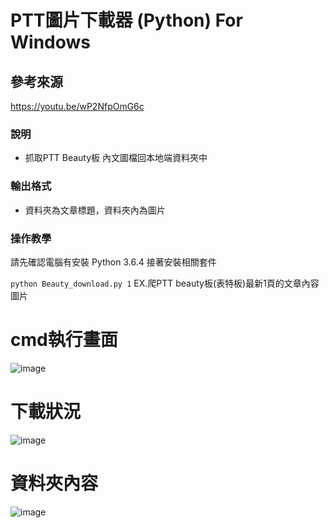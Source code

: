 # PTT圖片下載器 (Python) For Windows

## 參考來源
<https://youtu.be/wP2NfpOmG6c>

### 說明
* 抓取PTT Beauty板 內文圖檔回本地端資料夾中

### 輸出格式
* 資料夾為文章標題，資料夾內為圖片
### 操作教學
請先確認電腦有安裝 Python 3.6.4
接著安裝相關套件

```python Beauty_download.py 1```
EX.爬PTT beauty板(表特板)最新1頁的文章內容圖片

# cmd執行畫面
![image](https://github.com/chihyiwu/PTT-Beauty_download/blob/master/%E7%AF%84%E4%BE%8B1.JPG)

# 下載狀況
![image](https://github.com/chihyiwu/PTT-Beauty_download/blob/master/%E7%AF%84%E4%BE%8B2.JPG)

# 資料夾內容
![image](https://github.com/chihyiwu/PTT-Beauty_download/blob/master/%E7%AF%84%E4%BE%8B3.JPG)
